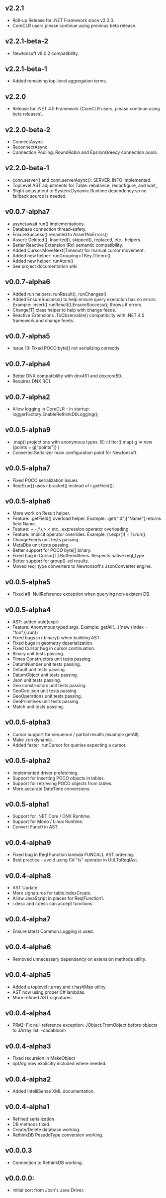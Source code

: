 ## v2.2.1
* Roll-up Release for .NET Framework since v2.2.0.
* CoreCLR users please continue using previous beta release.

## v2.2.1-beta-2
* Newtonsoft v8.0.2 compatibility.

## v2.2.1-beta-1
* Added remaining top-level aggregation terms.

## v2.2.0
* Release for .NET 4.5 Framework (CoreCLR users, please continue using beta releases).

## v2.2.0-beta-2
* ConnectAsync
* ReconnectAsync
* Connection Pooling: RoundRobin and EpsilonGreedy connection pools.

## v2.2.0-beta-1
* conn.server() and conn.serverAsync(): SERVER_INFO implemented.
* TopLevel AST adjustments for Table: rebalance, reconfigure, and wait_
* Slight adjustment to System.Dynamic.Runtime dependency so no fallback source is needed.

## v0.0.7-alpha7
* async/await run() implementations.
* Database connection thread-safety.
* EnsureSuccess() renamed to AssertNoErrors()
* Assert: Deleted(), Inserted(), skipped(), replaced, etc.. helpers.
* Better Reactive Extension (Rx) semantic compatibility.
* Added Cursor.MoveNext(Timeout) for manual cursor movement.
* Added new helper: runGrouping<TKey,TItem>()
* Added new helper: runAtom<T>()
* See project documentation wiki

## v0.0.7-alpha6
* Added run helpers: runResult(), runChanges<T>()
* Added EnsureSuccess() to help ensure query execution has no errors. Example: insert().runResult().EnsureSuccess(); throws if errors.
* Change[T] class helper to help with change feeds.
* Reactive Extensions .ToObservable() compatibility with .NET 4.5 framework and change feeds.

## v0.0.7-alpha5
* Issue 13: Fixed POCO:byte[] not serializing correctly

## v0.0.7-alpha4
* Better DNX compatibility with dnx451 and dnxcore50.
* Requires DNX RC1.

## v0.0.7-alpha2
* Allow logging in CoreCLR - In startup: loggerFactory.EnableRethinkDbLogging();

## v0.0.5-alpha9
* .map() projections with anonymous types. IE: r.filter().map( g => new {points = g["points"]} )
* Converter.Serializer main configuration point for Newtonsoft.

## v0.0.5-alpha7
* Fixed POCO serialization issues
* ReqlExpr[] uses r.bracket() instead of r.getField();

## v0.0.5-alpha6
* More work on Result helper.
* Feature: .getField() overload helper. Example: .get("id")["Name"] returns field Name.
* Feature: +,-,*,/,&gt;,&lt; etc.. expression operator overloading.
* Feature: Implicit operator overrides. Example: (r.expr(1) + 1).run().
* ChangeFeeds unit tests passing.
* MetaDbs unit tests passing.
* Better support for POCO byte[] binary.
* Fixed bug in Cursor[T].BufferedItems. Respects native reql_type.
* Better support for group()-ed results.
* Moved reql_type converters to Newtonsoft's JsonConverter engine.

## v0.0.5-alpha5
* Fixed #8: NullReference exception when querying non-existent DB.

## v0.0.5-alpha4
* AST: added uuid(expr)
* Feature: Anonymous typed args. Example: getAll(...)[new {index = "foo"}].run()
* Fixed bugs in r.binary() when building AST.
* Fixed bugs in geometry deserialization.
* Fixed Cursor bug in cursor continuation.
* Binary unit tests passing.
* Times Constructors unit tests passing.
* DatumNumber unit tests passing.
* Default unit tests passing.
* DatumObject unit tests passing.
* Json unit tests passing.
* Geo constructors unit tests passing.
* GeoGeo json unit tests passing.
* GeoOperations unit tests passing.
* GeoPrimitives unit tests passing.
* Match unit tests passing.

## v0.0.5-alpha3
* Cursor support for sequence / partial results (example getAll).
* Make .run dynamic.
* Added faster .runCursor for queries expecting a cursor.

## v0.0.5-alpha2
* Implemented driver prefetching.
* Support for inserting POCO objects in tables.
* Support for retrieving POCO objects from tables.
* More accurate DateTime conversions.

## v0.0.5-alpha1
* Support for .NET Core / DNX Runtime.
* Support for Mono / Linux Runtime.
* Convert Func0 in AST.

## v0.0.4-alpha9
* Fixed bug in Reql Function lambda FUNCALL AST ordering.
* Best practice - avoid using C# "is" operator in Util.ToReqlAst.

## v0.0.4-alpha8
* AST Update
* More signatures for table.indexCreate.
* Allow JavaScript in places for ReqlFunction1.
* r.desc and r.desc can accept functions

## v0.0.4-alpha7
* Ensure latest Common.Logging is used.

## v0.0.4-alpha6
* Removed unnecessary dependency on extension methods utility.

## v0.0.4-alpha5
* Added a toplevel r.array and r.hashMap utility
* AST now using proper C# lambdas.
* More refined AST signatures.

## v0.0.4-alpha4
* PR#2: Fix null reference exception: JObject.FromObject before objects to JArray list. -cadabloom

## v0.0.4-alpha3
* Fixed recursion in MakeObject
* optArg now explicitly included where needed.

## v0.0.4-alpha2
* Added IntelliSense XML documentation.

## v0.0.4-alpha1
* Refined serialization.
* DB methods fixed.
* Create/Delete database working.
* RethinkDB PesudoType conversion working.

## v0.0.0.3
* Connection to RethinkDB working.

## v0.0.0.0:
* Initial port from Josh's Java Driver.
